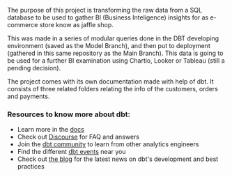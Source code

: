 The purpose of this project is transforming the raw data from a SQL database to be used to gather BI (Business Inteligence) insights for as e-commerce store know as jaffle shop.

This was made in a series of modular queries done in the DBT developing environment (saved as the Model Branch), and then put to deployment (gathered in this same repository as the Main Branch).
This data is going to be used for a further BI examination using Chartio, Looker or Tableau (still a pending decision).

The project comes with its own documentation made with help of dbt. It consists of three related folders relating the info of the customers, orders and payments.

### Resources to know more about dbt:
- Learn more in the [docs](https://docs.getdbt.com/docs/introduction)
- Check out [Discourse](https://discourse.getdbt.com/) for FAQ and answers
- Join the [dbt community](http://community.getbdt.com/) to learn from other analytics engineers
- Find the different [dbt events](https://events.getdbt.com) near you
- Check out [the blog](https://blog.getdbt.com/) for the latest news on dbt's development and best practices
